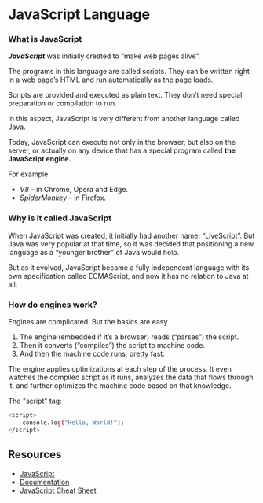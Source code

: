 # JavaScript Language

### What is JavaScript

***JavaScript*** was initially created to “make web pages alive”.

The programs in this language are called scripts. They can be written right in a web page’s HTML and run automatically as the page loads.

Scripts are provided and executed as plain text. They don’t need special preparation or compilation to run.

In this aspect, JavaScript is very different from another language called Java.

Today, JavaScript can execute not only in the browser, but also on the server, or actually on any device that has a special program called **the JavaScript engine.**

For example:
- *V8* – in Chrome, Opera and Edge.
- *SpiderMonkey* – in Firefox.

### Why is it called JavaScript

When JavaScript was created, it initially had another name: “LiveScript”. But Java was very popular at that time, so it was decided that positioning a new language as a “younger brother” of Java would help.

But as it evolved, JavaScript became a fully independent language with its own specification called ECMAScript, and now it has no relation to Java at all.

### How do engines work?
Engines are complicated. But the basics are easy.

1. The engine (embedded if it’s a browser) reads (“parses”) the script.
2. Then it converts (“compiles”) the script to machine code.
3. And then the machine code runs, pretty fast.

The engine applies optimizations at each step of the process. It even watches the compiled script as it runs, analyzes the data that flows through it, and further optimizes the machine code based on that knowledge.


The "script" tag:
```zsh
<script>
    console.log("Hello, World!");
</script>
```

## Resources

- [JavaScript](https://javascript.info/)
- [Documentation](https://developer.mozilla.org/en-US/docs/Web/JavaScript)
- [JavaScript Cheat Sheet](https://overapi.com/javascript)